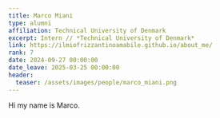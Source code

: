 ```yaml
---
title: Marco Miani
type: alumni
affiliation: Technical University of Denmark 
excerpt: Intern // *Technical University of Denmark*
link: https://ilmiofrizzantinoamabile.github.io/about_me/
rank: 7
date: 2024-09-27 00:00:00
date_leave: 2025-03-25 00:00:00
header:
  teaser: /assets/images/people/marco_miani.png
---
```


Hi my name is Marco.
